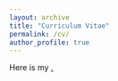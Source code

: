 ```yaml
---
layout: archive
title: "Curriculum Vitae"
permalink: /cv/
author_profile: true
---
```

Here is my <a href="/files/CV_Yufei Zheng_Latex.pdf">.
